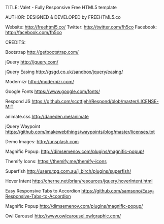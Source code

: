 TITLE: 
Valet - Fully Responsive Free HTML5 template

AUTHOR:
DESIGNED & DEVELOPED by FREEHTML5.co

Website: http://freehtml5.co/
Twitter: http://twitter.com/fh5co
Facebook: http://facebook.com/fh5co


CREDITS:

Bootstrap
http://getbootstrap.com/

jQuery
http://jquery.com/

jQuery Easing
http://gsgd.co.uk/sandbox/jquery/easing/

Modernizr
http://modernizr.com/

Google Fonts
https://www.google.com/fonts/

Respond JS
https://github.com/scottjehl/Respond/blob/master/LICENSE-MIT

animate.css
http://daneden.me/animate

jQuery Waypoint
https://github.com/imakewebthings/waypoints/blog/master/licenses.txt

Demo Images:
http://unsplash.com

Magnific Popup:
http://dimsemenov.com/plugins/magnific-popup/

Themify Icons:
https://themify.me/themify-icons

Superfish
http://users.tpg.com.au/j_birch/plugins/superfish/

Hover Intent
http://cherne.net/brian/resources/jquery.hoverIntent.html

Easy Responsive Tabs to Accordion
https://github.com/samsono/Easy-Responsive-Tabs-to-Accordion

Magnific Popup
http://dimsemenov.com/plugins/magnific-popup/

Owl Carousel
http://www.owlcarousel.owlgraphic.com/
